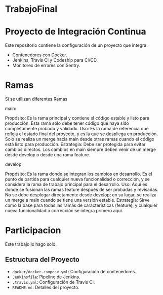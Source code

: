 # TrabajoFinal
# Proyecto de Integración Continua
Este repositorio contiene la configuración de un proyecto que integra:
- Contenedores con Docker.
- Jenkins, Travis CI y Codeship para CI/CD.
- Monitoreo de errores con Sentry.
# Ramas
Si se utilizan diferentes Ramas

main:

Propósito: Es la rama principal y contiene el código estable y listo para producción. Esta rama solo debe tener código que haya sido completamente probado y validado.
Uso: Es la rama de referencia que refleja el estado final del proyecto, y es la que se despliega en producción. Solo se realiza un merge hacia main desde otras ramas cuando el código está listo para producción.
Estrategia: Debe ser protegida para evitar cambios directos. Los cambios en main siempre deben venir de un merge desde develop o desde una rama feature.

develop:

Propósito: Es la rama donde se integran los cambios en desarrollo. Es el punto de partida para cualquier nueva funcionalidad o corrección, y se considera la rama de trabajo principal para el desarrollo.
Uso: Aquí es donde se fusionan las ramas feature después de ser probadas y revisadas. No se debe desplegar directamente desde develop; en su lugar, se realiza un merge a main cuando se tiene una versión estable.
Estrategia: Sirve como la base para todas las ramas de características (feature), y cualquier nueva funcionalidad o corrección se integra primero aquí.

# Participacion
Este trabajo lo hago solo.
## Estructura del Proyecto
- `docker/docker-compose.yml`: Configuración de contenedores.
- `Jenkinsfile`: Pipeline de Jenkins.
- `.travis.yml`: Configuración de Travis CI.
- `README.md`: Detalles del proyecto.
